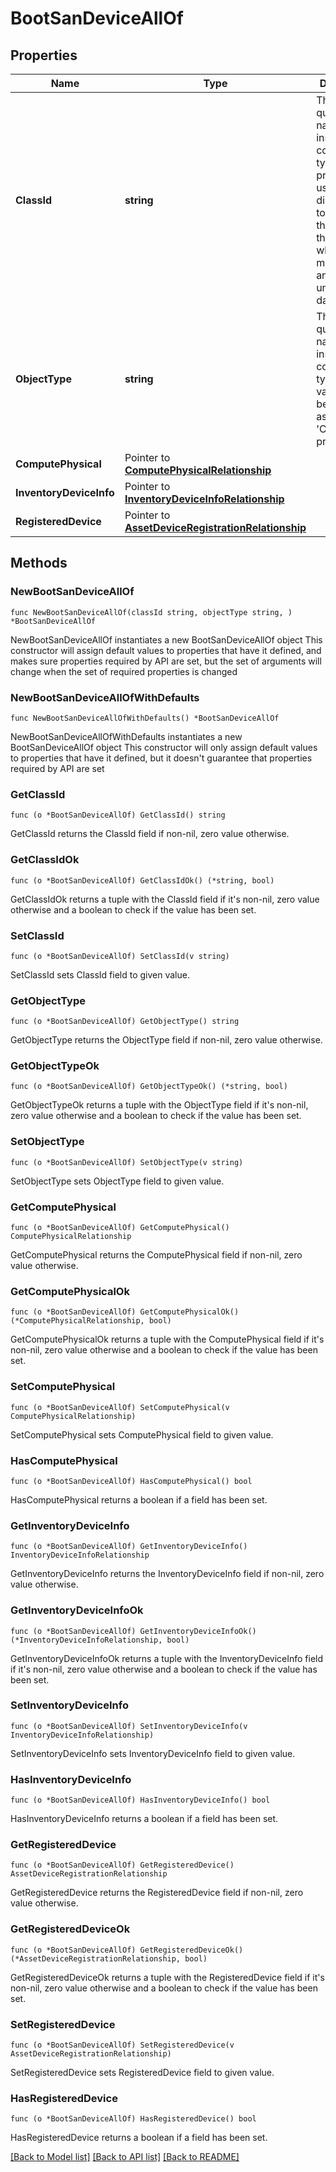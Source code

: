 # BootSanDeviceAllOf

## Properties

Name | Type | Description | Notes
------------ | ------------- | ------------- | -------------
**ClassId** | **string** | The fully-qualified name of the instantiated, concrete type. This property is used as a discriminator to identify the type of the payload when marshaling and unmarshaling data. | [default to "boot.SanDevice"]
**ObjectType** | **string** | The fully-qualified name of the instantiated, concrete type. The value should be the same as the &#39;ClassId&#39; property. | [default to "boot.SanDevice"]
**ComputePhysical** | Pointer to [**ComputePhysicalRelationship**](ComputePhysicalRelationship.md) |  | [optional] 
**InventoryDeviceInfo** | Pointer to [**InventoryDeviceInfoRelationship**](InventoryDeviceInfoRelationship.md) |  | [optional] 
**RegisteredDevice** | Pointer to [**AssetDeviceRegistrationRelationship**](AssetDeviceRegistrationRelationship.md) |  | [optional] 

## Methods

### NewBootSanDeviceAllOf

`func NewBootSanDeviceAllOf(classId string, objectType string, ) *BootSanDeviceAllOf`

NewBootSanDeviceAllOf instantiates a new BootSanDeviceAllOf object
This constructor will assign default values to properties that have it defined,
and makes sure properties required by API are set, but the set of arguments
will change when the set of required properties is changed

### NewBootSanDeviceAllOfWithDefaults

`func NewBootSanDeviceAllOfWithDefaults() *BootSanDeviceAllOf`

NewBootSanDeviceAllOfWithDefaults instantiates a new BootSanDeviceAllOf object
This constructor will only assign default values to properties that have it defined,
but it doesn't guarantee that properties required by API are set

### GetClassId

`func (o *BootSanDeviceAllOf) GetClassId() string`

GetClassId returns the ClassId field if non-nil, zero value otherwise.

### GetClassIdOk

`func (o *BootSanDeviceAllOf) GetClassIdOk() (*string, bool)`

GetClassIdOk returns a tuple with the ClassId field if it's non-nil, zero value otherwise
and a boolean to check if the value has been set.

### SetClassId

`func (o *BootSanDeviceAllOf) SetClassId(v string)`

SetClassId sets ClassId field to given value.


### GetObjectType

`func (o *BootSanDeviceAllOf) GetObjectType() string`

GetObjectType returns the ObjectType field if non-nil, zero value otherwise.

### GetObjectTypeOk

`func (o *BootSanDeviceAllOf) GetObjectTypeOk() (*string, bool)`

GetObjectTypeOk returns a tuple with the ObjectType field if it's non-nil, zero value otherwise
and a boolean to check if the value has been set.

### SetObjectType

`func (o *BootSanDeviceAllOf) SetObjectType(v string)`

SetObjectType sets ObjectType field to given value.


### GetComputePhysical

`func (o *BootSanDeviceAllOf) GetComputePhysical() ComputePhysicalRelationship`

GetComputePhysical returns the ComputePhysical field if non-nil, zero value otherwise.

### GetComputePhysicalOk

`func (o *BootSanDeviceAllOf) GetComputePhysicalOk() (*ComputePhysicalRelationship, bool)`

GetComputePhysicalOk returns a tuple with the ComputePhysical field if it's non-nil, zero value otherwise
and a boolean to check if the value has been set.

### SetComputePhysical

`func (o *BootSanDeviceAllOf) SetComputePhysical(v ComputePhysicalRelationship)`

SetComputePhysical sets ComputePhysical field to given value.

### HasComputePhysical

`func (o *BootSanDeviceAllOf) HasComputePhysical() bool`

HasComputePhysical returns a boolean if a field has been set.

### GetInventoryDeviceInfo

`func (o *BootSanDeviceAllOf) GetInventoryDeviceInfo() InventoryDeviceInfoRelationship`

GetInventoryDeviceInfo returns the InventoryDeviceInfo field if non-nil, zero value otherwise.

### GetInventoryDeviceInfoOk

`func (o *BootSanDeviceAllOf) GetInventoryDeviceInfoOk() (*InventoryDeviceInfoRelationship, bool)`

GetInventoryDeviceInfoOk returns a tuple with the InventoryDeviceInfo field if it's non-nil, zero value otherwise
and a boolean to check if the value has been set.

### SetInventoryDeviceInfo

`func (o *BootSanDeviceAllOf) SetInventoryDeviceInfo(v InventoryDeviceInfoRelationship)`

SetInventoryDeviceInfo sets InventoryDeviceInfo field to given value.

### HasInventoryDeviceInfo

`func (o *BootSanDeviceAllOf) HasInventoryDeviceInfo() bool`

HasInventoryDeviceInfo returns a boolean if a field has been set.

### GetRegisteredDevice

`func (o *BootSanDeviceAllOf) GetRegisteredDevice() AssetDeviceRegistrationRelationship`

GetRegisteredDevice returns the RegisteredDevice field if non-nil, zero value otherwise.

### GetRegisteredDeviceOk

`func (o *BootSanDeviceAllOf) GetRegisteredDeviceOk() (*AssetDeviceRegistrationRelationship, bool)`

GetRegisteredDeviceOk returns a tuple with the RegisteredDevice field if it's non-nil, zero value otherwise
and a boolean to check if the value has been set.

### SetRegisteredDevice

`func (o *BootSanDeviceAllOf) SetRegisteredDevice(v AssetDeviceRegistrationRelationship)`

SetRegisteredDevice sets RegisteredDevice field to given value.

### HasRegisteredDevice

`func (o *BootSanDeviceAllOf) HasRegisteredDevice() bool`

HasRegisteredDevice returns a boolean if a field has been set.


[[Back to Model list]](../README.md#documentation-for-models) [[Back to API list]](../README.md#documentation-for-api-endpoints) [[Back to README]](../README.md)


